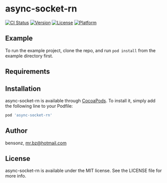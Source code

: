 # async-socket-rn

[![CI Status](http://img.shields.io/travis/bensonz/async-socket-rn.svg?style=flat)](https://travis-ci.org/bensonz/async-socket-rn)
[![Version](https://img.shields.io/cocoapods/v/async-socket-rn.svg?style=flat)](http://cocoapods.org/pods/async-socket-rn)
[![License](https://img.shields.io/cocoapods/l/async-socket-rn.svg?style=flat)](http://cocoapods.org/pods/async-socket-rn)
[![Platform](https://img.shields.io/cocoapods/p/async-socket-rn.svg?style=flat)](http://cocoapods.org/pods/async-socket-rn)

## Example

To run the example project, clone the repo, and run `pod install` from the
example directory first.

## Requirements

## Installation

async-socket-rn is available through [CocoaPods](http://cocoapods.org). To
install it, simply add the following line to your Podfile:

```ruby
pod 'async-socket-rn'
```

## Author

bensonz, mr.bz@hotmail.com

## License

async-socket-rn is available under the MIT license. See the LICENSE file for
more info.
